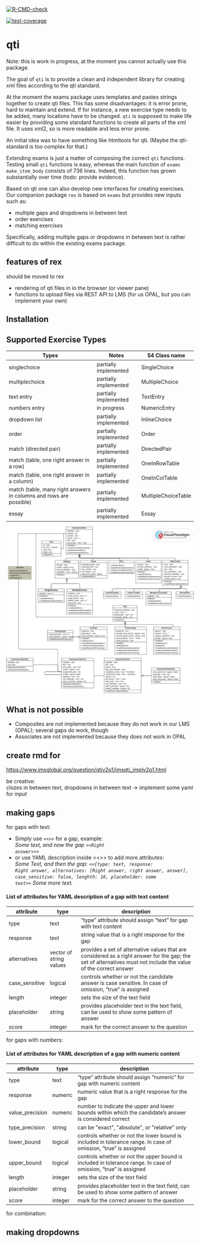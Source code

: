 
<!-- README.md is generated from README.Rmd. Please edit that file -->
<!-- badges: start -->

[![R-CMD-check](https://github.com/shevandrin/qti/actions/workflows/R-CMD-check.yaml/badge.svg)](https://github.com/shevandrin/qti/actions/workflows/R-CMD-check.yaml)

[![test-coverage](https://github.com/shevandrin/qti/actions/workflows/test-coverage.yaml/badge.svg)](https://github.com/shevandrin/qti/actions/workflows/test-coverage.yaml)
<!-- badges: end -->

# qti

Note: this is work in progress, at the moment you cannot actually use
this package.

The goal of `qti` is to provide a clean and independent library for
creating xml files according to the qti standard.

At the moment the exams package uses templates and pastes strings
together to create qti files. This has some disadvantages: it is error
prone, hard to maintain and extend. If for instance, a new exercise type
needs to be added, many locations have to be changed. `qti` is supposed
to make life easier by providing some standard functions to create all
parts of the xml file. It uses xml2, so is more readable and less error
prone.

An initial idea was to have something like htmltools for qti. (Maybe the
qti-standard is too complex for that.)

Extending exams is just a matter of composing the correct `qti`
functions. Testing small `qti` functions is easy, whereas the main
function of `exams` `make_item_body` consists of 736 lines. Indeed, this
function has grown substantially over time (todo: provide evidence).

Based on qti one can also develop new interfaces for creating exercises.
Our companion package `rex` is based on `exams` but provides new inputs
such as:

- multiple gaps and dropdowns in between text
- order exercises
- matching exercises

Specifically, adding multiple gaps or dropdowns in between text is
rather difficult to do within the existing exams package.

## features of rex

should be moved to rex

- rendering of qti files in in the browser (or viewer pane)
- functions to upload files via REST API to LMS (for us OPAL, but you
  can implement your own)

## Installation

## Supported Exercise Types

| Types                                                              | Notes                 | S4 Class name       |
|--------------------------------------------------------------------|-----------------------|---------------------|
| singlechoice                                                       | partially implemented | SingleChoice        |
| multiplechoice                                                     | partially implemented | MultipleChoice      |
| text entry                                                         | partially implemented | TextEntry           |
| numbers entry                                                      | in progress           | NumericEntry        |
| dropdown list                                                      | partially implemented | InlineChoice        |
| order                                                              | partially implemented | Order               |
| match (directed pair)                                              | partially implemented | DirectedPair        |
| match (table, one right answer in a row)                           | partially implemented | OneInRowTable       |
| match (table, one right answer in a column)                        | partially implemented | OneInColTable       |
| match (table, many right answers in columns and rows are possible) | partially implemented | MultipleChoiceTable |
| essay                                                              | partially implemented | Essay               |

![Class diagramm S4.](man/figures/README-S4_classes_diagramm.jpg)

## What is not possible

- Composites are not implemented because they do not work in our LMS
  (OPAL); several gaps do work, though
- Associates are not implemented because they does not work in OPAL

## create rmd for

<https://www.imsglobal.org/question/qtiv2p1/imsqti_implv2p1.html>

be creative:  
clozes in between text, dropdowns in between text -\> implement some
yaml for input

## making gaps

for gaps with text:  
- Simply use <code>\<\<\>\></code> for a gap, example:  
*Some text, and now the gap <code>\<\<Right answer\>\>\></code>*  
- or use YAML description inside \<\<\>\> to add more attributes:  
*Some Text, and then the gap: <code>\<\<{type: text, response: Right
answer, alternatives: \[Right answer, right answer, answer\],
case_sensitive: false, lenghth: 10, placeholder: some text\>\></code>
Some more text.*

#### List of attributes for YAML description of a gap with text content

| attribute      | type                    | description                                                                                                                                                      |
|----------------|-------------------------|------------------------------------------------------------------------------------------------------------------------------------------------------------------|
| type           | text                    | “type” attribute should assign “text” for gap with text content                                                                                                  |
| response       | text                    | string value that is a right response for the gap                                                                                                                |
| alternatives   | vector of string values | provides a set of alternative values that are considered as a right answer for the gap; the set of alternatives must not include the value of the correct answer |
| case_sensitive | logical                 | controls whether or not the candidate answer is case sensitive. In case of omission, “true” is assigned                                                          |
| length         | integer                 | sets the size of the text field                                                                                                                                  |
| placeholder    | string                  | provides placeholder text in the text field, can be used to show some pattern of answer                                                                          |
| score          | integer                 | mark for the correct answer to the question                                                                                                                      |

for gaps with numbers:

#### List of attributes for YAML description of a gap with numeric content

| attribute       | type    | description                                                                                                     |
|-----------------|---------|-----------------------------------------------------------------------------------------------------------------|
| type            | text    | “type” attribute should assign “numeric” for gap with numeric content                                           |
| response        | numeric | numeric value that is a right response for the gap                                                              |
| value_precision | numeric | number to indicate the upper and lower bounds within which the candidate’s answer is considered correct         |
| type_precision  | string  | can be "exact", "absolute", or "relative" only                                                                  |
| lower_bound     | logical | controls whether or not the lower bound is included in tolerance range. In case of omission, “true” is assigned |
| upper_bound     | logical | controls whether or not the upper bound is included in tolerance range. In case of omission, “true” is assigned |
| length          | integer | sets the size of the text field                                                                                 |
| placeholder     | string  | provides placeholder text in the text field, can be used to show some pattern of answer                         |
| score           | integer | mark for the correct answer to the question                                                                     |

for combination:

## making dropdowns
